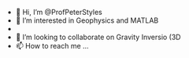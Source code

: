 - 👋 Hi, I’m @ProfPeterStyles
- 👀 I’m interested in Geophysics and MATLAB
- 
- 💞️ I’m looking to collaborate on Gravity Inversio (3D
- 📫 How to reach me ...

<!---
ProfPeterStyles/ProfPeterStyles is a ✨ special ✨ repository because its `README.md` (this file) appears on your GitHub profile.
You can click the Preview link to take a look at your changes.
--->
